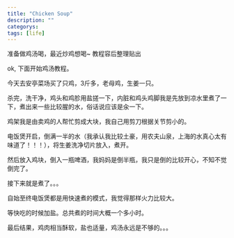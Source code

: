 ```yaml
---
title: "Chicken Soup"
description: ""
categorys: 
tags: [life]
---
```



准备做鸡汤喝，最近炒鸡想喝~ 教程容后整理贴出

ok, 下面开始鸡汤教程。

今天去安亭菜场买了只鸡，3斤多，老母鸡，生姜一只。

杀完，洗干净，鸡头和鸡胗用盐搓一下，内脏和鸡头鸡脚我是先放到凉水里煮了一下，煮出来一些比较腥的水，俗话说应该是汆一下。

鸡架我是由卖鸡的人帮忙剪成大块，我自己用剪刀根据关节剪小的。

电饭煲开启，倒满一半的水（我承认我比较土豪，用农夫山泉，上海的水真心太有味道了！！！），将生姜洗净切片放入，煮开。

然后放入鸡块，倒入一瓶啤酒，我妈妈是倒半瓶，我只是倒的比较开心，不知不觉倒完了。

接下来就是煮了。。。

自始至终电饭煲都是用快速煮的模式，我觉得那样火力比较大。

等快吃的时候加盐。总共煮的时间大概一个多小时。

最后结果，鸡肉相当酥软，盐也适量，鸡汤永远是不够的。。。